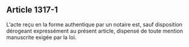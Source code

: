 Article 1317-1
----
L'acte reçu en la forme authentique par un notaire est, sauf disposition
dérogeant expressément au présent article, dispensé de toute mention manuscrite
exigée par la loi.
